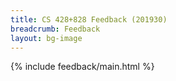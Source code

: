 ```yaml
---
title: CS 428+828 Feedback (201930)
breadcrumb: Feedback
layout: bg-image
---
```

{% include feedback/main.html %}
